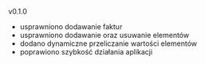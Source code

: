 v0.1.0
- usprawniono dodawanie faktur
- usprawniono dodawanie oraz usuwanie elementów
- dodano dynamiczne przeliczanie wartości elementów
- poprawiono szybkość działania aplikacji

 
